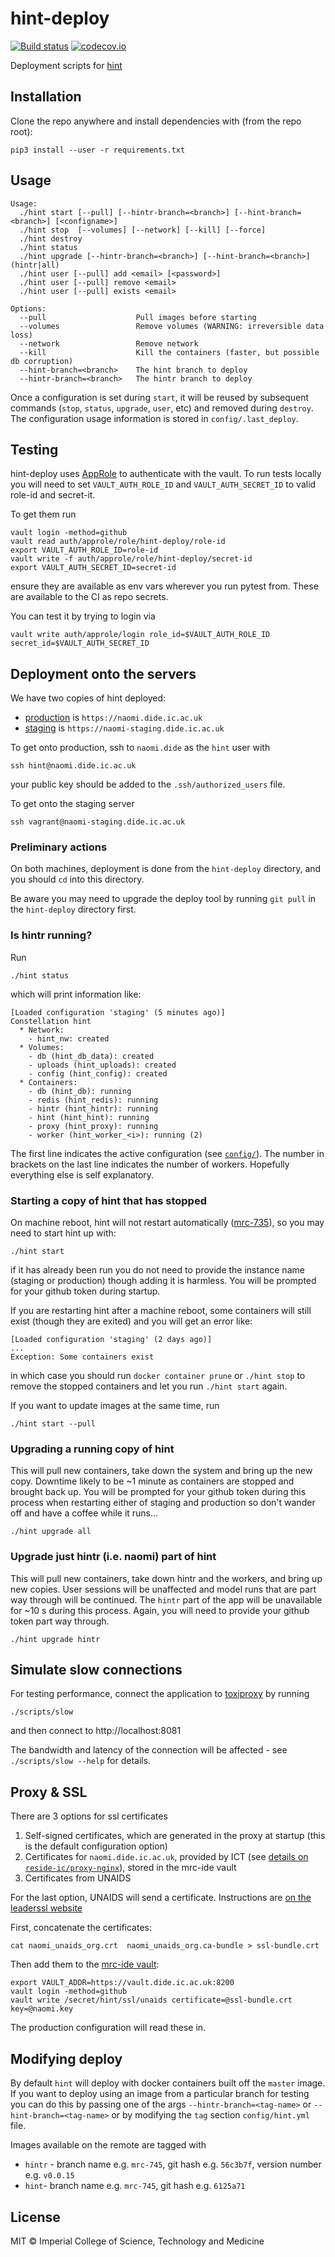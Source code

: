 # hint-deploy

[![Build status](https://github.com/hint/hint-deploy/workflows/test/badge.svg)](https://github.com/hint/hint-deploy/actions)
[![codecov.io](https://codecov.io/github/mrc-ide/hint-deploy/coverage.svg?branch=master)](https://codecov.io/github/mrc-ide/hint-deploy?branch=master)

Deployment scripts for [hint](https://github.com/mrc-ide/hint)

## Installation

Clone the repo anywhere and install dependencies with (from the repo root):

```
pip3 install --user -r requirements.txt
```

## Usage

<!-- Regenerate the usage section below by running ./scripts/build_readme -->

<!-- Usage begin -->
```
Usage:
  ./hint start [--pull] [--hintr-branch=<branch>] [--hint-branch=<branch>] [<configname>]
  ./hint stop  [--volumes] [--network] [--kill] [--force]
  ./hint destroy
  ./hint status
  ./hint upgrade [--hintr-branch=<branch>] [--hint-branch=<branch>] (hintr|all)
  ./hint user [--pull] add <email> [<password>]
  ./hint user [--pull] remove <email>
  ./hint user [--pull] exists <email>

Options:
  --pull                    Pull images before starting
  --volumes                 Remove volumes (WARNING: irreversible data loss)
  --network                 Remove network
  --kill                    Kill the containers (faster, but possible db corruption)
  --hint-branch=<branch>    The hint branch to deploy
  --hintr-branch=<branch>   The hintr branch to deploy
```
<!-- Usage end -->

Once a configuration is set during `start`, it will be reused by subsequent commands (`stop`, `status`, `upgrade`, `user`, etc) and removed during `destroy`.  The configuration usage information is stored in `config/.last_deploy`.

## Testing

hint-deploy uses [AppRole](https://developer.hashicorp.com/vault/docs/auth/approle) to authenticate with the vault. To run tests locally you will need to set `VAULT_AUTH_ROLE_ID` and `VAULT_AUTH_SECRET_ID` to valid role-id and secret-it.

To get them run

```
vault login -method=github
vault read auth/approle/role/hint-deploy/role-id
export VAULT_AUTH_ROLE_ID=role-id
vault write -f auth/approle/role/hint-deploy/secret-id
export VAULT_AUTH_SECRET_ID=secret-id
```
ensure they are available as env vars wherever you run pytest from. These are available to the CI as repo secrets.

You can test it by trying to login via
```
vault write auth/approle/login role_id=$VAULT_AUTH_ROLE_ID secret_id=$VAULT_AUTH_SECRET_ID
```

## Deployment onto the servers

We have two copies of hint deployed:

- [production](https://naomi.dide.ic.ac.uk) is `https://naomi.dide.ic.ac.uk`
- [staging](https://naomi-staging.dide.ic.ac.uk) is `https://naomi-staging.dide.ic.ac.uk`

To get onto production, ssh to `naomi.dide` as the `hint` user with

```
ssh hint@naomi.dide.ic.ac.uk
```

your public key should be added to the `.ssh/authorized_users` file.

To get onto the staging server

```
ssh vagrant@naomi-staging.dide.ic.ac.uk
```

### Preliminary actions

On both machines, deployment is done from the `hint-deploy` directory, and you should `cd` into this directory.

Be aware you may need to upgrade the deploy tool by running `git pull` in the `hint-deploy` directory first.

### Is hintr running?

Run

```
./hint status
```

which will print information like:

```
[Loaded configuration 'staging' (5 minutes ago)]
Constellation hint
  * Network:
    - hint_nw: created
  * Volumes:
    - db (hint_db_data): created
    - uploads (hint_uploads): created
    - config (hint_config): created
  * Containers:
    - db (hint_db): running
    - redis (hint_redis): running
    - hintr (hint_hintr): running
    - hint (hint_hint): running
    - proxy (hint_proxy): running
    - worker (hint_worker_<i>): running (2)
```

The first line indicates the active configuration (see [`config/`](config)).  The number in brackets on the last line indicates the number of workers.  Hopefully everything else is self explanatory.

### Starting a copy of hint that has stopped

On machine reboot, hint will not restart automatically ([mrc-735](https://vimc.myjetbrains.com/youtrack/issue/mrc-735)), so you may need to start hint up with:

```
./hint start
```

if it has already been run you do not need to provide the instance name (staging or production) though adding it is harmless.  You will be prompted for your github token during startup.

If you are restarting hint after a machine reboot, some containers will still exist (though they are exited) and you will get an error like:

```
[Loaded configuration 'staging' (2 days ago)]
...
Exception: Some containers exist
```

in which case you should run `docker container prune` or `./hint stop` to remove the stopped containers and let you run `./hint start` again.

If you want to update images at the same time, run

```
./hint start --pull
```

### Upgrading a running copy of hint

This will pull new containers, take down the system and bring up the new copy.  Downtime likely to be ~1 minute as containers are stopped and brought back up.  You will be prompted for your github token during this process when restarting either of staging and production so don't wander off and have a coffee while it runs...

```
./hint upgrade all
```

### Upgrade just hintr (i.e. naomi) part of hint

This will pull new containers, take down hintr and the workers, and bring up new copies.  User sessions will be unaffected and model runs that are part way through will be continued.  The `hintr` part of the app will be unavailable for ~10 s during this process.  Again, you will need to provide your github token part way through.

```
./hint upgrade hintr
```

## Simulate slow connections

For testing performance, connect the application to [toxiproxy](https://toxiproxy.io) by running

```
./scripts/slow
```

and then connect to http://localhost:8081

The bandwidth and latency of the connection will be affected - see `./scripts/slow --help` for details.

## Proxy & SSL

There are 3 options for ssl certificates

1. Self-signed certificates, which are generated in the proxy at startup (this is the default configuration option)
2. Certificates for `naomi.dide.ic.ac.uk`, provided by ICT (see [details on `reside-ic/proxy-nginx`](https://github.com/reside-ic/proxy-nginx#getting-a-certificate-from-ict)), stored in the mrc-ide vault
3. Certificates from UNAIDS

For the last option, UNAIDS will send a certificate.  Instructions are [on the leaderssl website](https://www.leaderssl.com/articles/131-certificate-installation-nginx)

First, concatenate the certificates:

```
cat naomi_unaids_org.crt  naomi_unaids_org.ca-bundle > ssl-bundle.crt
```

Then add them to the [mrc-ide vault](https://github.com/mrc-ide/vault):

```
export VAULT_ADDR=https://vault.dide.ic.ac.uk:8200
vault login -method=github
vault write /secret/hint/ssl/unaids certificate=@ssl-bundle.crt key=@naomi.key
```

The production configuration will read these in.

## Modifying deploy

By default `hint` will deploy with docker containers built off the `master` image. If you want to deploy using an image from a particular branch for testing you can do this by passing one of the args `--hintr-branch=<tag-name>` or `--hint-branch=<tag-name>` or by modifying the `tag` section `config/hint.yml` file.

Images available on the remote are tagged with
* `hintr` - branch name e.g. `mrc-745`, git hash e.g. `56c3b7f`, version number e.g. `v0.0.15`
* `hint`- branch name e.g. `mrc-745`, git hash e.g. `6125a71`


## License

MIT © Imperial College of Science, Technology and Medicine
